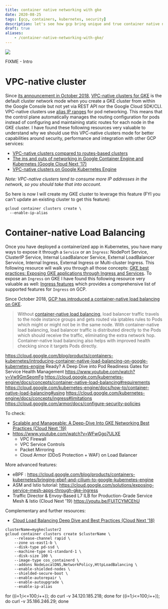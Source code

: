 ```yaml
---
title: container native networking with gke
date: 2020-08-25
tags: [gcp, containers, kubernetes, security]
description: let's see how gcp bring unique and true container native networking with gke
draft: true
aliases:
    - /container-native-networking-with-gke/
---
```

[![](https://storage.googleapis.com/gweb-cloudblog-publish/images/Google_Containers_Uy53clo.max-2200x2200.jpg)](https://storage.googleapis.com/gweb-cloudblog-publish/images/Google_Containers_Uy53clo.max-2200x2200.jpg)

FIXME - Intro

# VPC-native cluster

Since [its announcement in October 2018](https://cloud.google.com/blog/products/gcp/introducing-vpc-native-clusters-for-google-kubernetes-engine), [VPC-native clusters for GKE](https://cloud.google.com/kubernetes-engine/docs/how-to/alias-ips) is the default cluster network mode when you create a GKE cluster from within the Google Console but not yet via REST API nor the Google Cloud SDK/CLI. VPC-native clusters use [alias IP ranges](https://cloud.google.com/kubernetes-engine/docs/how-to/alias-ips) for pod networking. This means that the control plane automatically manages the routing configuration for pods instead of configuring and maintaining static routes for each node in the GKE cluster. I have found these following resources very valuable to understand why we should use this VPC-native clusters mode for better capabilities around security, performance and integration with other GCP services:
- [VPC-native clusters compared to routes-based clusters](https://cloud.google.com/solutions/prep-kubernetes-engine-for-prod#vpc-native_clusters_compared_to_routes-based_clusters)
- [The ins and outs of networking in Google Container Engine and Kubernetes (Google Cloud Next '17)](https://www.youtube.com/watch?v=y2bhV81MfKQ)
- [VPC-native clusters on Google Kubernetes Engine](https://medium.com/google-cloud/vpc-native-clusters-on-google-kubernetes-engine-b7c022c07510)

_Note: VPC-native clusters tend to consume more IP addresses in the network, so you should take that into account._

So here is now I will create my GKE cluster to leverage this feature (FYI you can't update an existing cluster to get this feature):
```
gcloud container clusters create \
  --enable-ip-alias
```

# Container-native Load Balancing

Once you have deployed a containerized app in Kubernetes, you have many ways to expose it through a `Service` or an `Ingress`: NodePort Service, ClusterIP Service, Internal LoadBalancer Service, External LoadBalancer Servvice, Internal Ingress, External Ingress or Multi-cluster Ingress. This following resource will walk you through all those concepts: [GKE best practices: Exposing GKE applications through Ingress and Services](https://cloud.google.com/blog/products/containers-kubernetes/exposing-services-on-gke). To expose an `Ingress` on GKE I have found this following resource very valuable as well: [Ingress features](https://cloud.google.com/kubernetes-engine/docs/how-to/ingress-features) which provides a comprehensive list of supported features for `Ingress` on GCP.

Since October 2018, [GCP has introduced a container-native load balancing on GKE](https://cloud.google.com/blog/products/containers-kubernetes/introducing-container-native-load-balancing-on-google-kubernetes-engine).

> Without [container-native load balancing](https://cloud.google.com/kubernetes-engine/docs/concepts/container-native-load-balancing), load balancer traffic travels to the node instance groups and gets routed via iptables rules to Pods which might or might not be in the same node. With container-native load balancing, load balancer traffic is distributed directly to the Pods which should receive the traffic, eliminating the extra network hop. Container-native load balancing also helps with improved health checking since it targets Pods directly.

https://cloud.google.com/blog/products/containers-kubernetes/introducing-container-native-load-balancing-on-google-kubernetes-engine
Ready? A Deep Dive into Pod Readiness Gates for Service Health Management
https://www.youtube.com/watch?v=Vw9GmSeomFg
https://cloud.google.com/kubernetes-engine/docs/concepts/container-native-load-balancing#requirements
https://cloud.google.com/kubernetes-engine/docs/how-to/container-native-load-balancing#using
https://cloud.google.com/kubernetes-engine/docs/concepts/ingress#limitations
https://cloud.google.com/armor/docs/configure-security-policies

To check:

- [Scalable and Manageable: A Deep-Dive Into GKE Networking Best Practices (Cloud Next '19)](https://www.youtube.com/watch?v=fI-5LkBDap8)
- https://www.youtube.com/watch?v=WFwGgo7ULXE
  - VPC Firewall
  - VPC Service Controls
  - Packet Mirroring
  - Cloud Armor (DDoS Protection + WAF) on Load Balancer

More advanced features:
- eBPF : https://cloud.google.com/blog/products/containers-kubernetes/bringing-ebpf-and-cilium-to-google-kubernetes-engine
- ASM and Istio tutorial: https://cloud.google.com/solutions/exposing-service-mesh-apps-through-gke-ingress
- Traffic Director & Envoy-Based L7 ILB for Production-Grade Service Mesh & Istio (Cloud Next '19)
https://youtu.be/FUITCYMCEhU


Complementary and further resources:
- [Cloud Load Balancing Deep Dive and Best Practices (Cloud Next '18)](https://www.youtube.com/watch?v=J5HJ1y6PeyE)

```
clusterName=mygkecluster2
gcloud container clusters create $clusterName \
    --release-channel rapid \
    --zone us-east1-b \
    --disk-type pd-ssd \
    --machine-type n1-standard-1 \
    --disk-size 100 \
    --image-type cos_containerd \
    --addons NodeLocalDNS,NetworkPolicy,HttpLoadBalancing \
    --enable-shielded-nodes \
    --shielded-secure-boot \
    --enable-autorepair \
    --enable-autoupgrade \
    --enable-ip-alias
```

for ((i=1;i<=100;i++)); do   curl -v 34.120.185.218; done
for ((i=1;i<=100;i++)); do   curl -v 35.186.246.29; done